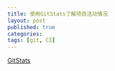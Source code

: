 ```yaml
---
title: 使用GitStats了解项目活动情况
layout: post
published: true
categories: 
tags: [git, CI]
---
```


[GitStats](https://github.com/trybeee/GitStats)
